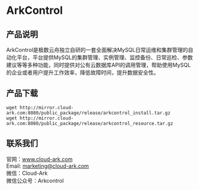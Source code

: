 # ArkControl
## 产品说明
ArkControl是极数云舟独立自研的一套全面解决MySQL日常运维和集群管理的自动化平台，平台提供MySQL的集群管理、实例管理、监控备份、日常巡检、参数建议等等多种功能，同时提供对公有云数据库API的调用管理，帮助使用MySQL的企业或者用户提升工作效率，降低故障时间，提升数据安全性。

## 产品下载

```
wget http://mirror.cloud-ark.com:8080/public_package/release/arkcontrol_install.tar.gz
wget http://mirror.cloud-ark.com:8080/public_package/release/arkcontrol_resource.tar.gz
```

## 联系我们
官网：www.cloud-ark.com  
Email: marketing@cloud-ark.com  
微信：Cloud-Ark  
微信公众号：Arkcontrol
